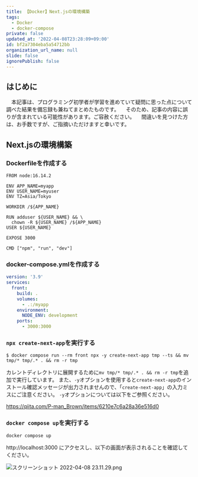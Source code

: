 ```yaml
---
title: 【Docker】Next.jsの環境構築
tags:
  - Docker
  - docker-compose
private: false
updated_at: '2022-04-08T23:28:09+09:00'
id: bf2a7304eba5a54712bb
organization_url_name: null
slide: false
ignorePublish: false
---
```

## はじめに
　本記事は、プログラミング初学者が学習を進めていて疑問に思った点について調べた結果を備忘録も兼ねてまとめたものです。
　そのため、記事の内容に誤りが含まれている可能性があります。ご容赦ください。
　間違いを見つけた方は、お手数ですが、ご指摘いただけますと幸いです。

## Next.jsの環境構築
### Dockerfileを作成する

```Dockerfile:Dockerfile
FROM node:16.14.2

ENV APP_NAME=myapp
ENV USER_NAME=myuser
ENV TZ=Asia/Tokyo

WORKDIR /${APP_NAME}

RUN adduser ${USER_NAME} && \
  chown -R ${USER_NAME} /${APP_NAME}
USER ${USER_NAME}

EXPOSE 3000

CMD ["npm", "run", "dev"]
```

### docker-compose.ymlを作成する
```docker-compose.yml
version: '3.9'
services:
  front:
    build: .
    volumes:
      - .:/myapp
    environment:
      NODE_ENV: development
    ports:
      - 3000:3000
```

### `npx create-next-app`を実行する
```:ターミナル
$ docker compose run --rm front npx -y create-next-app tmp --ts && mv tmp/* tmp/.* . && rm -r tmp
``` 
カレントディレクトリに展開するために`mv tmp/* tmp/.* . && rm -r tmp`を追加で実行しています。
また、`-y`オプションを使用すると`create-next-app`のインストール確認メッセージが出力されませんので、「`create-next-app`」の入力ミスにご注意ください。
`-y`オプションについては以下をご参照ください。

https://qiita.com/P-man_Brown/items/6210e7c6a28a36e516d0

### `docker compose up`を実行する
```:ターミナル
docker compose up
```
http://localhost:3000 にアクセスし、以下の画面が表示されることを確認してください。

![スクリーンショット 2022-04-08 23.11.29.png](https://qiita-image-store.s3.ap-northeast-1.amazonaws.com/0/2342443/1b09dd37-e407-c3ad-e2f7-bfdb619db06a.png)

